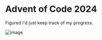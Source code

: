 # Advent of Code 2024
Figured I'd just keep track of my progress.

![image](https://github.com/user-attachments/assets/0aafeba3-4b76-4767-8ca0-b3d13e929c36)
